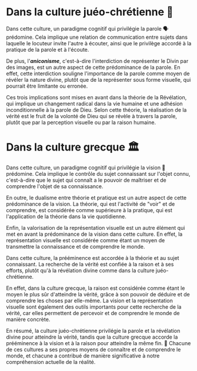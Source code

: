 # Dans la culture juéo-chrétienne 🕍
Dans cette culture, un paradigme cognitif qui privilégie la parole 🗣️ prédomine. Cela implique une relation de communication entre sujets dans laquelle le locuteur invite l'autre à écouter, ainsi que le privilège accordé à la pratique de la parole et à l'écoute. 

De plus, l'***aniconisme***, c'est-à-dire l'interdiction de représenter le Divin par des images, est un autre aspect de cette prédominance de la parole. En effet, cette interdiction souligne l'importance de la parole comme moyen de révéler la nature divine, plutôt que de la représenter sous forme visuelle, qui pourrait être limitante ou erronée.

Ces trois implications sont mises en avant dans la théorie de la Révélation, qui implique un changement radical dans la vie humaine et une adhésion inconditionnelle à la parole de Dieu. Selon cette théorie, la réalisation de la vérité est le fruit de la volonté de Dieu qui se révèle à travers la parole, plutôt que par la perception visuelle ou par la raison humaine.

# Dans la culture grecque 🏛️
Dans cette culture, un paradigme cognitif qui privilégie la vision 🧐 prédomine. Cela implique le contrôle du sujet connaissant sur l'objet connu, c'est-à-dire que le sujet qui connaît a le pouvoir de maîtriser et de comprendre l'objet de sa connaissance. 

En outre, le dualisme entre théorie et pratique est un autre aspect de cette prédominance de la vision. La théorie, qui est l'activité de "voir" et de comprendre, est considérée comme supérieure à la pratique, qui est l'application de la théorie dans la vie quotidienne. 

Enfin, la valorisation de la représentation visuelle est un autre élément qui met en avant la prédominance de la vision dans cette culture. En effet, la représentation visuelle est considérée comme étant un moyen de transmettre la connaissance et de comprendre le monde.

Dans cette culture, la prééminence est accordée à la théorie et au sujet connaissant. La recherche de la vérité est confiée à la raison et à ses efforts, plutôt qu'à la révélation divine comme dans la culture juéo-chrétienne.

En effet, dans la culture grecque, la raison est considérée comme étant le moyen le plus sûr d'atteindre la vérité, grâce à son pouvoir de déduire et de comprendre les choses par elle-même. La vision et la représentation visuelle sont également des outils importants pour cette recherche de la vérité, car elles permettent de percevoir et de comprendre le monde de manière concrète.

En résumé, la culture juéo-chrétienne privilégie la parole et la révélation divine pour atteindre la vérité, tandis que la culture grecque accorde la prééminence à la vision et à la raison pour atteindre la même fin. 🤔 Chacune de ces cultures a ses propres moyens de connaître et de comprendre le monde, et chacune a contribué de manière significative à notre compréhension actuelle de la réalité.
